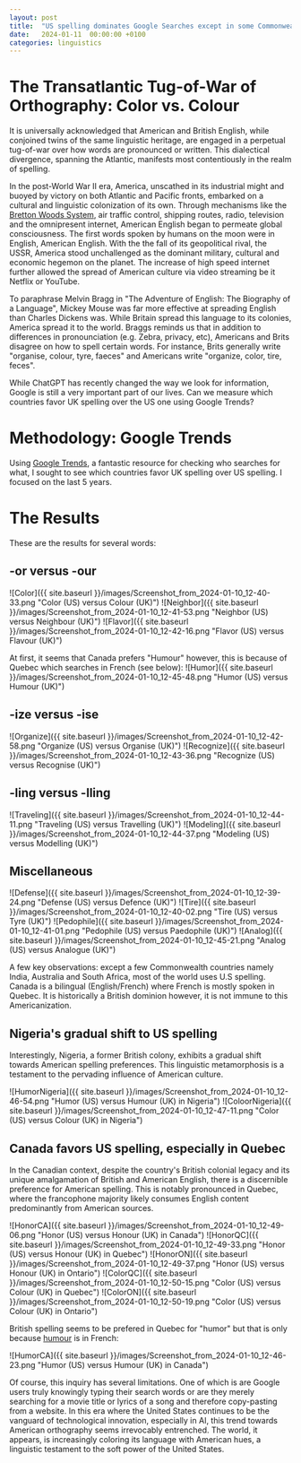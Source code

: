 ```yaml
---
layout: post
title:  "US spelling dominates Google Searches except in some Commonwealth countries, in Canada US spelling is more prevalent in Quebec"
date:   2024-01-11  00:00:00 +0100
categories: linguistics
---
```



# The Transatlantic Tug-of-War of Orthography: Color vs. Colour

It is universally acknowledged that American and British English, while conjoined twins of the same linguistic heritage, are engaged in a perpetual tug-of-war over how words are pronounced or written. This dialectical divergence, spanning the Atlantic, manifests most contentiously in the realm of spelling.

In the post-World War II era, America, unscathed in its industrial might and buoyed by victory on both Atlantic and Pacific fronts, embarked on a cultural and linguistic colonization of its own. Through mechanisms like the [Bretton Woods System](https://en.wikipedia.org/wiki/Bretton_Woods_system), air traffic control, shipping routes, radio, television and the omnipresent internet, American English began to permeate global consciousness. The first words spoken by humans on the moon were in English, American English. With the the fall of its geopolitical rival, the USSR, America stood unchallenged as the dominant military, cultural and economic hegemon on the planet. The increase of high speed internet further allowed the spread of American culture via video streaming be it Netflix or YouTube. 

To paraphrase Melvin Bragg in "The Adventure of English: The Biography of a Language", Mickey Mouse was far more effective at spreading English than Charles Dickens was. While Britain spread this language to its colonies, America spread it to the world. Braggs reminds us that in addition to differences in pronounciation (e.g. Zebra, privacy, etc), Americans and Brits disagree on how to spell certain words. For instance, Brits generally write "organise, colour, tyre, faeces" and Americans write "organize, color, tire, feces". 

While ChatGPT has recently changed the way we look for information, Google is still a very important part of our lives. Can we measure which countries favor UK spelling over the US one using Google Trends?

# Methodology: Google Trends

Using [Google Trends](https://trends.google.com/trends/), a fantastic resource for checking who searches for what, I sought to see which countries favor UK spelling over US spelling. I focused on the last 5 years.


# The Results

These are the results for several words:

## -or versus -our
![Color]({{ site.baseurl }}/images/Screenshot_from_2024-01-10_12-40-33.png "Color (US) versus Colour (UK)")
![Neighbor]({{ site.baseurl }}/images/Screenshot_from_2024-01-10_12-41-53.png "Neighbor (US) versus Neighbour (UK)")
![Flavor]({{ site.baseurl }}/images/Screenshot_from_2024-01-10_12-42-16.png "Flavor (US) versus Flavour (UK)")

At first, it seems that Canada prefers "Humour" however, this is because of Quebec which searches in French (see below):
![Humor]({{ site.baseurl }}/images/Screenshot_from_2024-01-10_12-45-48.png "Humor (US) versus Humour (UK)")

## -ize versus -ise
![Organize]({{ site.baseurl }}/images/Screenshot_from_2024-01-10_12-42-58.png "Organize (US) versus Organise (UK)")
![Recognize]({{ site.baseurl }}/images/Screenshot_from_2024-01-10_12-43-36.png "Recognize (US) versus Recognise (UK)")

## -ling versus -lling
![Traveling]({{ site.baseurl }}/images/Screenshot_from_2024-01-10_12-44-11.png "Traveling (US) versus Travelling (UK)")
![Modeling]({{ site.baseurl }}/images/Screenshot_from_2024-01-10_12-44-37.png "Modeling (US) versus Modelling (UK)")


## Miscellaneous
![Defense]({{ site.baseurl }}/images/Screenshot_from_2024-01-10_12-39-24.png "Defense (US) versus Defence (UK)")
![Tire]({{ site.baseurl }}/images/Screenshot_from_2024-01-10_12-40-02.png "Tire (US) versus Tyre (UK)")
![Pedophile]({{ site.baseurl }}/images/Screenshot_from_2024-01-10_12-41-01.png "Pedophile (US) versus Paedophile (UK)")
![Analog]({{ site.baseurl }}/images/Screenshot_from_2024-01-10_12-45-21.png "Analog (US) versus Analogue (UK)")


A few key observations: except a few Commonwealth countries namely India, Australia and South Africa, most of the world uses U.S spelling. Canada is a bilingual (English/French) where French is mostly spoken in Quebec. It is historically a British dominion however, it is not immune to this Americanization. 

## Nigeria's gradual shift to US spelling 
Interestingly, Nigeria, a former British colony, exhibits a gradual shift towards American spelling preferences. This linguistic metamorphosis is a testament to the pervading influence of American culture.


![HumorNigeria]({{ site.baseurl }}/images/Screenshot_from_2024-01-10_12-46-54.png "Humor (US) versus Humour (UK) in Nigeria")
![ColoorNigeria]({{ site.baseurl }}/images/Screenshot_from_2024-01-10_12-47-11.png "Color (US) versus Colour (UK) in Nigeria")

## Canada favors US spelling, especially in Quebec

In the Canadian context, despite the country's British colonial legacy and its unique amalgamation of British and American English, there is a discernible preference for American spelling. This is notably pronounced in Quebec, where the francophone majority likely consumes English content predominantly from American sources.


![HonorCA]({{ site.baseurl }}/images/Screenshot_from_2024-01-10_12-49-06.png "Honor (US) versus Honour (UK) in Canada")
![HonorQC]({{ site.baseurl }}/images/Screenshot_from_2024-01-10_12-49-33.png "Honor (US) versus Honour (UK) in Quebec")
![HonorON]({{ site.baseurl }}/images/Screenshot_from_2024-01-10_12-49-37.png "Honor (US) versus Honour (UK) in Ontario")
![ColorQC]({{ site.baseurl }}/images/Screenshot_from_2024-01-10_12-50-15.png "Color (US) versus Colour (UK) in Quebec")
![ColorON]({{ site.baseurl }}/images/Screenshot_from_2024-01-10_12-50-19.png "Color (US) versus Colour (UK) in Ontario")

British spelling seems to be prefered in Quebec for "humor" but that is only because [humour](https://dictionnaire.lerobert.com/definition/humour) is in French:

![HumorCA]({{ site.baseurl }}/images/Screenshot_from_2024-01-10_12-46-23.png "Humor (US) versus Humour (UK) in Canada")

Of course, this inquiry has several limitations. One of which is are Google users truly knowingly typing their search words or are they merely searching for a movie title or lyrics of a song and therefore copy-pasting from a website. In this era where the United States continues to be the vanguard of technological innovation, especially in AI, this trend towards American orthography seems irrevocably entrenched. The world, it appears, is increasingly coloring its language with American hues, a linguistic testament to the soft power of the United States.




